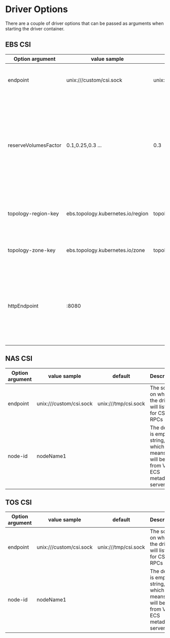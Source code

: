 # Driver Options

There are a couple of driver options that can be passed as arguments when starting the driver container.

## EBS CSI

| Option argument          | value sample                      | default                       | Description                                                                                                                                                                   |
|--------------------------|-----------------------------------|-------------------------------|-------------------------------------------------------------------------------------------------------------------------------------------------------------------------------|
| endpoint                 | unix:///custom/csi.sock           | unix:///tmp/csi.sock          | The socket on which the driver will listen for CSI RPCs                                                                                                                       |
| reserveVolumesFactor     | 0.1,0.25,0.3 ...                  | 0.3                           | Value for the maximum number of volumes attachable per node. If specified, the limit applies to all nodes. If not specified, the value is approximated from the instance type |
| topology-region-key      | ebs.topology.kubernetes.io/region | topology.kubernetes.io/region | topology region key for node label and volume affinity.                                                                                                                       |
| topology-zone-key        | ebs.topology.kubernetes.io/zone   | topology.kubernetes.io/zone   | topology zone key for node label and volume affinity.                                                                                                                         |
| httpEndpoint             | :8080                             |                               | The TCP network address where the HTTP server for metrics will listen. The default is empty string, which means the server is disabled.                                       |

## NAS CSI

| Option argument   | value sample            | default                     | Description                                                                           |
|-------------------|-------------------------|-----------------------------|---------------------------------------------------------------------------------------|
| endpoint          | unix:///custom/csi.sock | unix:///tmp/csi.sock        | The socket on which the driver will listen for CSI RPCs                               |
| node-id           | nodeName1               |                             | The default is empty string, which means it will be got from VOLC ECS metadata server |

## TOS CSI

| Option argument   | value sample             | default                     | Description                                                                           |
|-------------------|--------------------------|-----------------------------|---------------------------------------------------------------------------------------|
| endpoint          | unix:///custom/csi.sock  | unix:///tmp/csi.sock        | The socket on which the driver will listen for CSI RPCs                               |
| node-id           | nodeName1                |                             | The default is empty string, which means it will be got from VOLC ECS metadata server |

